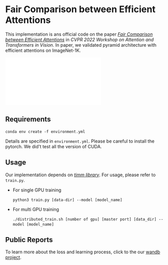 # Fair Comparison between Efficient Attentions
This implementation is ans official code on the paper [*Fair Comparison between Efficient Attentions*]() in *CVPR 2022 Workshop on Attention and Transformers in Vision*. In paper, we validated pyramid architecture with efficient attentions on ImageNet-1K. 

![poster](./poster.pdf)

## Requirements
```
conda env create -f environment.yml
```
Details are specified in `environment.yml`. Please be careful to install the pytorch. We did't test all the version of CUDA. 

## Usage
Our implementation depends on *[timm library](https://github.com/rwightman/pytorch-image-models)*. For usage, please refer to `train.py`.

* For single GPU training
    ```
    python3 train.py [data-dir] --model [model_name]
    ```
* For multi GPU training
    ```
    ./distributed_train.sh [number of gpu] [master port] [data_dir] --model [model_name]
    ```

## Public Reports
To learn more about the loss and learning process, click to the our [wandb project](https://wandb.ai/creamnuts/linear).
